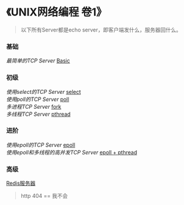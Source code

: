 # 《UNIX网络编程 卷1》
> 以下所有Server都是echo server，即客户端发什么，服务器回什么。
### 基础
*最简单的TCP Server* [Basic](https://github.com/LuciferLau/UNP/upload/master/basic%20server)  

### 初级
*使用select的TCP Server* [select](https://github.com/LuciferLau/UNP/upload/master/select%20server)  
*使用poll的TCP Server* [poll](https://github.com/LuciferLau/UNP/upload/master/poll%20server)  
*多进程TCP Server* [fork](https://github.com/LuciferLau/UNP/upload/master/pro%20server)  
*多线程TCP Server* [pthread](https://github.com/LuciferLau/UNP/tree/master/thr%20server)  

### 进阶
*使用epoll的TCP Server* [epoll](https://github.com/LuciferLau/UNP/upload/master/epoll%20server)  
*使用epoll和多线程的高并发TCP Server* [epoll + pthread](https://github.com/LuciferLau/UNP/upload/master/eptr%20server)  

### 高级
[Redis服务器]()  
> http 404 == 我不会
